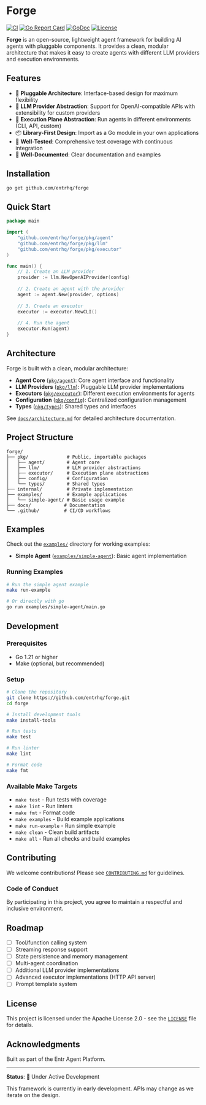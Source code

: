 # Forge

[![CI](https://github.com/entrhq/forge/workflows/CI/badge.svg)](https://github.com/entrhq/forge/actions)
[![Go Report Card](https://goreportcard.com/badge/github.com/entrhq/forge)](https://goreportcard.com/report/github.com/entrhq/forge)
[![GoDoc](https://pkg.go.dev/badge/github.com/entrhq/forge)](https://pkg.go.dev/github.com/entrhq/forge)
[![License](https://img.shields.io/badge/License-Apache%202.0-blue.svg)](LICENSE)

**Forge** is an open-source, lightweight agent framework for building AI agents with pluggable components. It provides a clean, modular architecture that makes it easy to create agents with different LLM providers and execution environments.

## Features

- 🔌 **Pluggable Architecture**: Interface-based design for maximum flexibility
- 🤖 **LLM Provider Abstraction**: Support for OpenAI-compatible APIs with extensibility for custom providers
- 🚀 **Execution Plane Abstraction**: Run agents in different environments (CLI, API, custom)
- 📦 **Library-First Design**: Import as a Go module in your own applications
- 🧪 **Well-Tested**: Comprehensive test coverage with continuous integration
- 📖 **Well-Documented**: Clear documentation and examples

## Installation

```bash
go get github.com/entrhq/forge
```

## Quick Start

```go
package main

import (
    "github.com/entrhq/forge/pkg/agent"
    "github.com/entrhq/forge/pkg/llm"
    "github.com/entrhq/forge/pkg/executor"
)

func main() {
    // 1. Create an LLM provider
    provider := llm.NewOpenAIProvider(config)
    
    // 2. Create an agent with the provider
    agent := agent.New(provider, options)
    
    // 3. Create an executor
    executor := executor.NewCLI()
    
    // 4. Run the agent
    executor.Run(agent)
}
```

## Architecture

Forge is built with a clean, modular architecture:

- **Agent Core** ([`pkg/agent`](pkg/agent)): Core agent interface and functionality
- **LLM Providers** ([`pkg/llm`](pkg/llm)): Pluggable LLM provider implementations
- **Executors** ([`pkg/executor`](pkg/executor)): Different execution environments for agents
- **Configuration** ([`pkg/config`](pkg/config)): Centralized configuration management
- **Types** ([`pkg/types`](pkg/types)): Shared types and interfaces

See [`docs/architecture.md`](docs/architecture.md) for detailed architecture documentation.

## Project Structure

```
forge/
├── pkg/              # Public, importable packages
│   ├── agent/        # Agent core
│   ├── llm/          # LLM provider abstractions
│   ├── executor/     # Execution plane abstractions
│   ├── config/       # Configuration
│   └── types/        # Shared types
├── internal/         # Private implementation
├── examples/         # Example applications
│   └── simple-agent/ # Basic usage example
├── docs/            # Documentation
└── .github/         # CI/CD workflows
```

## Examples

Check out the [`examples/`](examples/) directory for working examples:

- **Simple Agent** ([`examples/simple-agent`](examples/simple-agent)): Basic agent implementation

### Running Examples

```bash
# Run the simple agent example
make run-example

# Or directly with go
go run examples/simple-agent/main.go
```

## Development

### Prerequisites

- Go 1.21 or higher
- Make (optional, but recommended)

### Setup

```bash
# Clone the repository
git clone https://github.com/entrhq/forge.git
cd forge

# Install development tools
make install-tools

# Run tests
make test

# Run linter
make lint

# Format code
make fmt
```

### Available Make Targets

- `make test` - Run tests with coverage
- `make lint` - Run linters
- `make fmt` - Format code
- `make examples` - Build example applications
- `make run-example` - Run simple example
- `make clean` - Clean build artifacts
- `make all` - Run all checks and build examples

## Contributing

We welcome contributions! Please see [`CONTRIBUTING.md`](CONTRIBUTING.md) for guidelines.

### Code of Conduct

By participating in this project, you agree to maintain a respectful and inclusive environment.

## Roadmap

- [ ] Tool/function calling system
- [ ] Streaming response support
- [ ] State persistence and memory management
- [ ] Multi-agent coordination
- [ ] Additional LLM provider implementations
- [ ] Advanced executor implementations (HTTP API server)
- [ ] Prompt template system

## License

This project is licensed under the Apache License 2.0 - see the [`LICENSE`](LICENSE) file for details.

## Acknowledgments

Built as part of the Entr Agent Platform.

---

**Status**: 🚧 Under Active Development

This framework is currently in early development. APIs may change as we iterate on the design.
